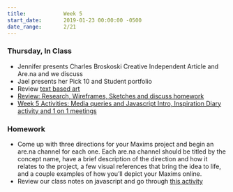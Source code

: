 ```yaml
---
title:            Week 5
start_date:       2019-01-23 00:00:00 -0500
date_range:       2/21
---
```


### Thursday, In Class

- Jennifer presents Charles Broskoski Creative Independent Article and Are.na and we discuss
- Jael presents her Pick 10 and Student portfolio
- Review [text based art](https://paper.dropbox.com/doc/Maxims-Intro--AXlL2fudtC7h4OdTZQjka3dkAQ-9cOXvdWgpIaryO6sXXUFm)
- [Review: Research, Wireframes, Sketches and discuss homework](https://paper.dropbox.com/doc/How-to-Begin-a-Project-and-How-to-Present-Your-Process--AXigMM0wxLVrZOOzHpPkneqSAQ-vML6MBKWm2TKCUBtIWl4K)
- [Week 5 Activities: Media queries and Javascript Intro, Inspiration Diary activity and 1 on 1 meetings](https://paper.dropbox.com/doc/Week-5--AX_feqpPsE8fIBxYb8XK9ZmDAQ-WZ3x9MzD8Ud3YDETop6Bt)


### Homework
- Come up with three directions for your Maxims project and begin an are.na channel for each one. Each are.na channel should be titled by the concept name, have a brief description of the direction and how it relates to the project, a few visual references that bring the idea to life, and a couple examples of how you&rsquo;ll depict your Maxims online.
- Review our class notes on javascript and go through [this activity](https://jgthms.com/javascript-in-14-minutes/)
